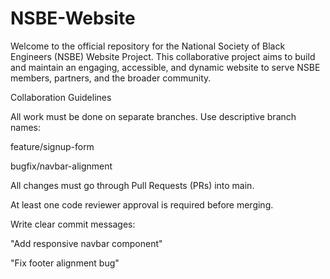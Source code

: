 # NSBE-Website
Welcome to the official repository for the National Society of Black Engineers (NSBE) Website Project. 
This collaborative project aims to build and maintain an engaging, accessible, and dynamic website to serve NSBE members, partners, and the broader community.


Collaboration Guidelines

All work must be done on separate branches. Use descriptive branch names:

feature/signup-form

bugfix/navbar-alignment

All changes must go through Pull Requests (PRs) into main.

At least one code reviewer approval is required before merging.

Write clear commit messages:

"Add responsive navbar component"

"Fix footer alignment bug"
